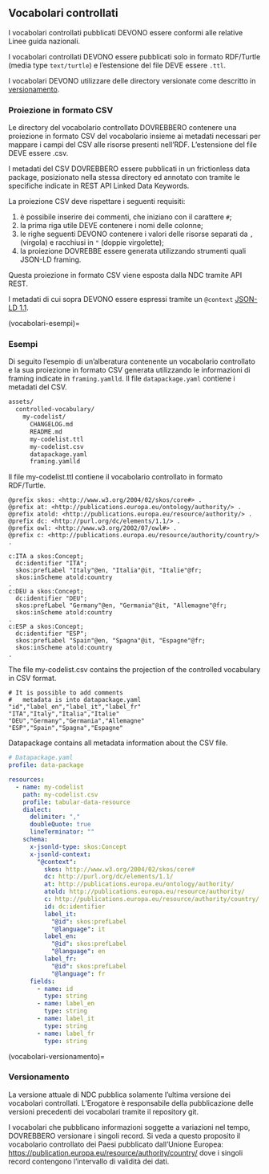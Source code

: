 ## Vocabolari controllati

I vocabolari controllati pubblicati DEVONO essere conformi
alle relative Linee guida nazionali.

I vocabolari controllati DEVONO essere pubblicati solo in formato RDF/Turtle (media type `text/turtle`)
e l’estensione del file DEVE essere `.ttl`.

I vocabolari DEVONO utilizzare delle directory versionate come descritto in [versionamento](vocabolari-versionamento).

### Proiezione in formato CSV

Le directory del vocabolario controllato DOVREBBERO contenere una proiezione in formato CSV del vocabolario
insieme ai metadati necessari per mappare i campi del CSV alle risorse presenti nell’RDF.
L’estensione del file DEVE essere .csv.

I metadati del CSV DOVREBBERO essere pubblicati in un frictionless data package,
posizionato nella stessa directory ed
annotato con tramite le specifiche indicate in REST API Linked Data Keywords.

La proiezione CSV deve rispettare i seguenti requisiti:

1. è possibile inserire dei commenti, che iniziano con il carattere `#`;
1. la prima riga utile DEVE contenere i nomi delle colonne;
1. le righe seguenti DEVONO contenere i valori delle risorse separati da `,` (virgola)
   e racchiusi in `"` (doppie virgolette);
1. la proiezione DOVREBBE essere generata utilizzando strumenti quali JSON-LD framing.

Questa proiezione in formato CSV viene esposta dalla NDC tramite API REST.

I metadati di cui sopra DEVONO essere espressi
tramite un `@context` [JSON-LD 1.1](https://www.w3.org/TR/json-ld11/).

(vocabolari-esempi)=
### Esempi

Di seguito l’esempio di un’alberatura contenente
un vocabolario controllato e la sua proiezione in formato CSV
generata utilizzando le informazioni di framing indicate in
`framing.yamlld`.
Il file `datapackage.yaml` contiene i metadati del CSV.

```bash
assets/
  controlled-vocabulary/
    my-codelist/
      CHANGELOG.md
      README.md
      my-codelist.ttl
      my-codelist.csv
      datapackage.yaml
      framing.yamlld
```

Il file my-codelist.ttl contiene il vocabolario controllato in formato RDF/Turtle.

```turtle
@prefix skos: <http://www.w3.org/2004/02/skos/core#> .
@prefix at: <http://publications.europa.eu/ontology/authority/> .
@prefix atold: <http://publications.europa.eu/resource/authority/> .
@prefix dc: <http://purl.org/dc/elements/1.1/> .
@prefix owl: <http://www.w3.org/2002/07/owl#> .
@prefix c: <http://publications.europa.eu/resource/authority/country/> .

c:ITA a skos:Concept;
  dc:identifier "ITA";
  skos:prefLabel "Italy"@en, "Italia"@it, "Italie"@fr;
  skos:inScheme atold:country
.
c:DEU a skos:Concept;
  dc:identifier "DEU";
  skos:prefLabel "Germany"@en, "Germania"@it, "Allemagne"@fr;
  skos:inScheme atold:country
.
c:ESP a skos:Concept;
  dc:identifier "ESP";
  skos:prefLabel "Spain"@en, "Spagna"@it, "Espagne"@fr;
  skos:inScheme atold:country
.
```

The file my-codelist.csv contains the projection of the controlled vocabulary in CSV format.

```csv
# It is possible to add comments
#   metadata is into datapackage.yaml
"id","label_en","label_it","label_fr"
"ITA","Italy","Italia","Italie"
"DEU","Germany","Germania","Allemagne"
"ESP","Spain","Spagna","Espagne"
```

Datapackage contains all metadata information about the CSV file.

```yaml
# Datapackage.yaml
profile: data-package

resources:
  - name: my-codelist
    path: my-codelist.csv
    profile: tabular-data-resource
    dialect:
      delimiter: ","
      doubleQuote: true
      lineTerminator: ""
    schema:
      x-jsonld-type: skos:Concept
      x-jsonld-context:
        "@context":
          skos: http://www.w3.org/2004/02/skos/core#
          dc: http://purl.org/dc/elements/1.1/
          at: http://publications.europa.eu/ontology/authority/
          atold: http://publications.europa.eu/resource/authority/
          c: http://publications.europa.eu/resource/authority/country/
          id: dc:identifier
          label_it:
            "@id": skos:prefLabel
            "@language": it
          label_en:
            "@id": skos:prefLabel
            "@language": en
          label_fr:
            "@id": skos:prefLabel
            "@language": fr
      fields:
        - name: id
          type: string
        - name: label_en
          type: string
        - name: label_it
          type: string
        - name: label_fr
          type: string
```

(vocabolari-versionamento)=
### Versionamento

La versione attuale di NDC pubblica solamente l’ultima versione dei vocabolari controllati.
L’Erogatore è responsabile della pubblicazione delle versioni precedenti dei vocabolari
tramite il repository git.

I vocabolari che pubblicano informazioni soggette a variazioni nel tempo,
DOVREBBERO versionare i singoli record.
Si veda a questo proposito il vocabolario controllato dei Paesi pubblicato
dall’Unione Europea: https://publication.europa.eu/resource/authority/country/
dove i singoli record contengono l’intervallo di validità dei dati.
